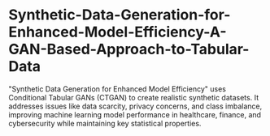 # Synthetic-Data-Generation-for-Enhanced-Model-Efficiency-A-GAN-Based-Approach-to-Tabular-Data
"Synthetic Data Generation for Enhanced Model Efficiency" uses Conditional Tabular GANs (CTGAN) to create realistic synthetic datasets. It addresses issues like data scarcity, privacy concerns, and class imbalance, improving machine learning model performance in healthcare, finance, and cybersecurity while maintaining key statistical properties.
